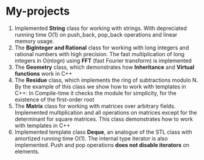 # My-projects
1) Implemented **String** class for working with strings. With depreciated running time O(1) on push_back, pop_back operations and linear memory usage.
2) The **BigInteger and Rational** class for working with long integers and rational numbers with high precision. The fast multiplication of long integers in O(nlogn) using **FFT** (fast Fourier transform) is implemented
3) The **Geometry** class, which demonstrates how **Inheritance** and **Virtual functions** work in C++
4) The **Residue** class, which implements the ring of subtractions modulo N. By the example of this class we show how to work with templates in C++: In Compile-time it checks the module for simplicity, for the existence of the first-order root
5) The **Matrix** class for working with matrices over arbitrary fields. Implemented multiplication and all operations on matrices except for the determinant for square matrices. This class demonstrates how to work with templates in C++
6) Implemented template class **Deque**, an analogue of the STL class with amortized running time O(1). The internal type iterator is also implemented. Push and pop operations **does not disable iterators** on elements. 
